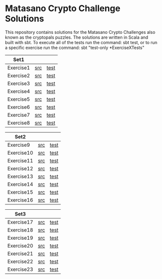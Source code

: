 # Matasano Crypto Challenge Solutions

This repository contains solutions for the Matasano Crypto Challenges also known as the cryptopals puzzles. The solutions are written in Scala and built with sbt. To execute all of the tests run the command: sbt test, or to run a specific exercise run the command: sbt "test-only *ExerciseXTests"


| Set1 |  |  |
|-------------|----------|----------|
| Exercise1 | [src](/src/main/scala/Set1/Exercise1.scala) | [test](/src/test/scala/Set1/Exercise1Tests.scala) |
| Exercise2 | [src](/src/main/scala/Set1/Exercise2.scala) | [test](/src/test/scala/Set1/Exercise2Tests.scala) |
| Exercise3 | [src](/src/main/scala/Set1/Exercise3.scala) | [test](/src/test/scala/Set1/Exercise3Tests.scala) |
| Exercise4 | [src](/src/main/scala/Set1/Exercise4.scala) | [test](/src/test/scala/Set1/Exercise4Tests.scala) |
| Exercise5 | [src](/src/main/scala/Set1/Exercise5.scala) | [test](/src/test/scala/Set1/Exercise5Tests.scala) |
| Exercise6 | [src](/src/main/scala/Set1/Exercise6.scala) | [test](/src/test/scala/Set1/Exercise6Tests.scala) |
| Exercise7 | [src](/src/main/scala/Set1/Exercise7.scala) | [test](/src/test/scala/Set1/Exercise7Tests.scala) |
| Exercise8 | [src](/src/main/scala/Set1/Exercise8.scala) | [test](/src/test/scala/Set1/Exercise8Tests.scala) |

| Set2 |  |  |
|-------------|----------|----------|
| Exercise9  | [src](/src/main/scala/Set2/Exercise9.scala)  | [test](/src/test/scala/Set2/Exercise9Tests.scala) |
| Exercise10 | [src](/src/main/scala/Set2/Exercise10.scala) | [test](/src/test/scala/Set2/Exercise10Tests.scala) |
| Exercise11 | [src](/src/main/scala/Set2/Exercise11.scala) | [test](/src/test/scala/Set2/Exercise11Tests.scala) |
| Exercise12 | [src](/src/main/scala/Set2/Exercise12.scala) | [test](/src/test/scala/Set2/Exercise12Tests.scala) |
| Exercise13 | [src](/src/main/scala/Set2/Exercise13.scala) | [test](/src/test/scala/Set2/Exercise13Tests.scala) |
| Exercise14 | [src](/src/main/scala/Set2/Exercise14.scala) | [test](/src/test/scala/Set2/Exercise14Tests.scala) |
| Exercise15 | [src](/src/main/scala/Set2/Exercise15.scala) | [test](/src/test/scala/Set2/Exercise15Tests.scala) |
| Exercise16 | [src](/src/main/scala/Set2/Exercise16.scala) | [test](/src/test/scala/Set2/Exercise16Tests.scala) |

| Set3 |  |  |
|-------------|----------|----------|
| Exercise17 | [src](/src/main/scala/Set3/Exercise17.scala) | [test](/src/test/scala/Set3/Exercise17Tests.scala) |
| Exercise18 | [src](/src/main/scala/Set3/Exercise18.scala) | [test](/src/test/scala/Set3/Exercise18Tests.scala) |
| Exercise19 | [src](/src/main/scala/Set3/Exercise19.scala) | [test](/src/test/scala/Set3/Exercise19Tests.scala) |
| Exercise20 | [src](/src/main/scala/Set3/Exercise20.scala) | [test](/src/test/scala/Set3/Exercise20Tests.scala) |
| Exercise21 | [src](/src/main/scala/Set3/Exercise21.scala) | [test](/src/test/scala/Set3/Exercise21Tests.scala) |
| Exercise22 | [src](/src/main/scala/Set3/Exercise22.scala) | [test](/src/test/scala/Set3/Exercise22Tests.scala) |
| Exercise23 | [src](/src/main/scala/Set3/Exercise23.scala) | [test](/src/test/scala/Set3/Exercise23Tests.scala) |

